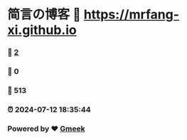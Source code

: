 # 简言の博客 :link: https://mrfang-xi.github.io 
### :page_facing_up: [2](https://mrfang-xi.github.io/tag.html) 
### :speech_balloon: 0 
### :hibiscus: 513 
### :alarm_clock: 2024-07-12 18:35:44 
### Powered by :heart: [Gmeek](https://github.com/Meekdai/Gmeek)
